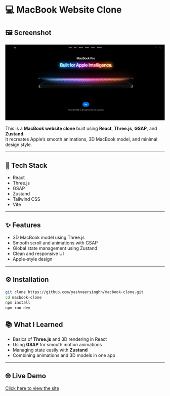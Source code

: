 # 💻 MacBook Website Clone

## 🖼️ Screenshot

![Website Screenshot](./assets/screenshot.png)

This is a **MacBook website clone** built using **React**, **Three.js**, **GSAP**, and **Zustand**.  
It recreates Apple’s smooth animations, 3D MacBook model, and minimal design style.

---

## 🧠 Tech Stack

- React  
- Three.js  
- GSAP  
- Zustand  
- Tailwind CSS  
- Vite  

---

## ✨ Features

- 3D MacBook model using Three.js  
- Smooth scroll and animations with GSAP  
- Global state management using Zustand  
- Clean and responsive UI  
- Apple-style design  

---

## ⚙️ Installation

```bash
git clone https://github.com/yashveersinghh/macbook-clone.git
cd macbook-clone
npm install
npm run dev
```
## 📚 What I Learned

- Basics of **Three.js** and 3D rendering in React  
- Using **GSAP** for smooth motion animations  
- Managing state easily with **Zustand**  
- Combining animations and 3D models in one app  

---

## 🌐 Live Demo

[Click here to view the site](https://macbook-clone-ten.vercel.app/)
